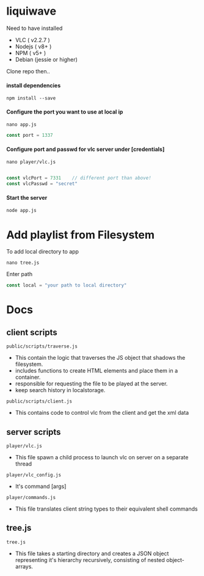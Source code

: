 # liquiwave
Need to have installed
- VLC ( v2.2.7 )
- Nodejs ( v8+ )
- NPM ( v5+ ) 
- Debian (jessie or higher)

Clone repo then..
#### install dependencies
```
npm install --save
```
#### Configure the port you want to use at local ip
```
nano app.js
```
```js
const port = 1337
```
#### Configure port and passwd for vlc server under [credentials]
```
nano player/vlc.js
```
```js

const vlcPort = 7331    // different port than above!
const vlcPasswd = "secret"
```
#### Start the server 
```
node app.js
```

# Add playlist from Filesystem
To add local directory to app
```
nano tree.js
```
Enter path
```js
const local = "your path to local directory"
```
# Docs

## client scripts
```
public/scripts/traverse.js
```
- This contain the logic that traverses the JS object that shadows the filesystem.
- includes functions to create HTML elements and place them in a container. 
- responsible for requesting the file to be played at the server.
- keep search history in localstorage.
```
public/scripts/client.js
```
- This contains code to control vlc from the client and get the xml data

## server scripts
```
player/vlc.js
```
- This file spawn a child process to launch vlc on server on a separate thread
```
player/vlc_config.js
```
- It's command [args]
```
player/commands.js
```
- This file translates client string types to their equivalent shell commands
## tree.js
```
tree.js
```

- This file takes a starting directory and creates a JSON object representing it's hierarchy recursively, consisting of nested object-arrays.

